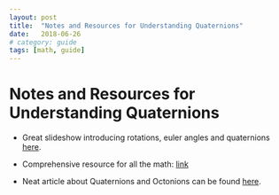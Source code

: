 ```yaml
---
layout: post
title:  "Notes and Resources for Understanding Quaternions"
date:   2018-06-26
# category: guide
tags: [math, guide]
---
```


# Notes and Resources for Understanding Quaternions

- Great slideshow introducing rotations, euler angles and quaternions [here](http://run.usc.edu/cs520-s12/quaternions/quaternions-cs520.pdf).

- Comprehensive resource for all the math: [link](http://www.euclideanspace.com/maths/geometry/rotations/)


- Neat article about Quaternions and Octonions can be found [here](https://www.quantamagazine.org/the-octonion-math-that-could-underpin-physics-20180720/).